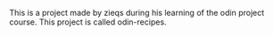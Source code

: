 This is a project made by zieqs during his learning of the odin project course. This project is called odin-recipes.
